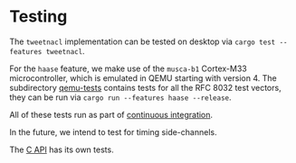 # Testing

The `tweetnacl` implementation can be tested on desktop via `cargo test --features tweetnacl`.

For the `haase` feature, we make use of the `musca-b1` Cortex-M33 microcontroller,
which is emulated in QEMU starting with version 4.
The subdirectory [qemu-tests](https://github.com/nickray/salty/tree/main/qemu-tests)
contains tests for all the RFC 8032 test vectors, they can be run via
`cargo run --features haase --release`.

All of these tests run as part of [continuous integration](https://builds.sr.ht/~nickray/salty).

In the future, we intend to test for timing side-channels.

The [C API](./c-api.md) has its own tests.
